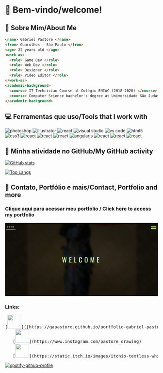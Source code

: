 # 👋 Bem-vindo/welcome!
## 👦 Sobre Mim/About Me
```html
<name> Gabriel Pastore </name>
<from> Guarulhos - São Paulo </from>
<age> 22 years old </age>
<work-as>
  <role> Game Dev </role>
  <role> Web Dev </role>
  <role> Designer </role>
  <role> Video Editor </role>
</work-as>
<academic-background>
  <course> IT Technician Course at Colégio ENIAC (2018-2020) </course>
  <course> Computer Science bachelor's degree at Universidade São Judas Tadeu (2021-2025) </course> 
</academic-background>
```
## 💻 Ferramentas que uso/Tools that I work with
<p align="left">
  <img src="https://cdn.jsdelivr.net/gh/devicons/devicon@latest/icons/photoshop/photoshop-original.svg" alt="photoshop" width="45" height="45"/>
  <img src="https://cdn.jsdelivr.net/gh/devicons/devicon@latest/icons/illustrator/illustrator-original.svg" alt="illustrator" width="45" height="45"/>
  <img src="https://cdn.jsdelivr.net/gh/devicons/devicon@latest/icons/premierepro/premierepro-original.svg" alt="react" width="45" height="45"/>
  <img src="https://cdn.jsdelivr.net/gh/devicons/devicon@latest/icons/visualstudio/visualstudio-original.svg" alt="visual studio" width="45" height="45"/>
  <img src="https://cdn.jsdelivr.net/gh/devicons/devicon@latest/icons/vscode/vscode-original.svg" alt="vs code" width="45" height="45"/>
  <img src="https://cdn.jsdelivr.net/gh/devicons/devicon@latest/icons/html5/html5-original.svg" alt="html5" width="45" height="45"/>
  <img src="https://cdn.jsdelivr.net/gh/devicons/devicon@latest/icons/css3/css3-original.svg" alt="css3" width="45" height="45"/>
  <img src="https://cdn.jsdelivr.net/gh/devicons/devicon@latest/icons/react/react-original.svg" alt="react" width="45" height="45"/>
  <img src="https://cdn.jsdelivr.net/gh/devicons/devicon@latest/icons/github/github-original-wordmark.svg" alt="react" width="45" height="45"/>
  <img src="https://cdn.jsdelivr.net/gh/devicons/devicon@latest/icons/unity/unity-original.svg" alt="react" width="45" height="45"/>
  <img src="https://cdn.jsdelivr.net/gh/devicons/devicon@latest/icons/angularjs/angularjs-original.svg" alt="angularjs" width="45" height="45"/>
  <img src="https://cdn.jsdelivr.net/gh/devicons/devicon@latest/icons/java/java-original.svg" alt="react" width="45" height="45"/>
  <img src="https://cdn.jsdelivr.net/gh/devicons/devicon@latest/icons/javascript/javascript-original.svg" alt="react" width="45" height="45"/>
  <img src="https://cdn.jsdelivr.net/gh/devicons/devicon@latest/icons/json/json-original.svg" alt="react" width="45" height="45"/>
</p>

## 🎯 Minha atividade no GitHub/My GitHub activity
[![GitHub stats](https://github-readme-stats-jade-five-33.vercel.app/api?username=gapastore&theme=transparent&card_width=700)](https://github.com/anuraghazra/github-readme-stats)

[![Top Langs](https://github-readme-stats-jade-five-33.vercel.app/api/top-langs/?username=gapastore&theme=transparent&card_width=700)](https://github.com/anuraghazra/github-readme-stats)

## 📲 Contato, Portfólio e mais/Contact, Portfolio and more
### Clique aqui para acessar meu portfólio / Click here to access my portfolio 
[<img src="portfolio.png" width="700">](https://gapastore.github.io/portfolio-gabriel-pastore/)

### Links:
<pre>
[<img src="https://cdn.jsdelivr.net/gh/devicons/devicon@latest/icons/linkedin/linkedin-original.svg" width="45" height="45">]([https://gapastore.github.io/portfolio-gabriel-pastore/](https://www.linkedin.com/in/gabriel-pastore-b11506206/))
   [<img src="https://icongr.am/entypo/instagram.svg?size=128&color=ffffff" width="45" height="45">](https://www.instagram.com/pastore_drawing)
   [<img src="https://static.itch.io/images/itchio-textless-white.svg" width="45" height="45">](https://static.itch.io/images/itchio-textless-white.svg)
</pre>
[![spotify-github-profile](https://spotify-github-profile.kittinanx.com/api/view?uid=dfdf2cvfhqnfyg4fc9e5kcbe5&cover_image=true&theme=spotify-embed&show_offline=false&background_color=690079&interchange=false&profanity=false&bar_color=53b14f&bar_color_cover=true&mode=dark)](https://spotify-github-profile.kittinanx.com/api/view?uid=dfdf2cvfhqnfyg4fc9e5kcbe5&redirect=true)


